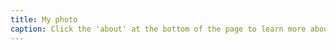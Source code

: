 ```yaml
---
title: My photo
caption: Click the 'about' at the bottom of the page to learn more about me!
---
```

